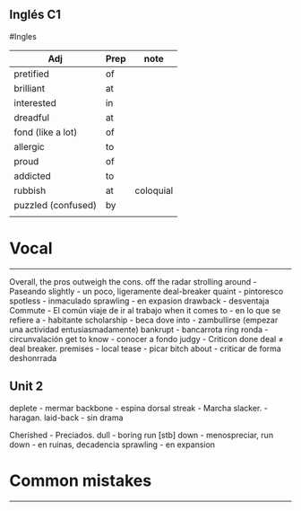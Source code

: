 ## Inglés C1
#Ingles 

| Adj                     | Prep | note      |
| ----------------------- | ---- | --------- |
| pretified               | of   |           |
| brilliant               | at   |           |
| interested              | in   |           |
| dreadful                | at   |           |
| fond       (like a lot) | of   |           |
| allergic                | to   |           |
| proud                   | of   |           |
| addicted                | to   |           |
| rubbish                 | at   | coloquial |
| puzzled  (confused)     | by   |           |
|                         |      |           |

# Vocal
---
Overall, the pros outweigh the cons.
off the radar
strolling around - Paseando
slightly - un poco, ligeramente 
deal-breaker 
quaint - pintoresco
spotless - inmaculado
sprawling - en expasion 
drawback - desventaja
Commute - El común viaje de ir al trabajo
when it comes to - en lo que se refiere a - habitante
scholarship - beca
dove into - zambullirse (empezar una actividad entusiasmadamente)
bankrupt - bancarrota
ring ronda - circunvalación 
get to know -  conocer a fondo
judgy - Criticon
done deal  $\not=$ deal breaker.
premises - local
tease - picar
bitch about - criticar de forma deshonrrada

## Unit 2
deplete - mermar 
backbone - espina dorsal
streak - Marcha
slacker. - haragan.
laid-back - sin drama

Cherished - Preciados. 
dull - boring
run [stb] down - menospreciar, 
run down - en ruinas, decadencia
sprawling - en expansion 

# Common mistakes
---


